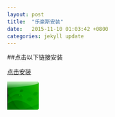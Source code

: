 ```yaml
---
layout: post
title:  "乐豪斯安装"
date:   2015-11-10 01:03:42 +0800
categories: jekyll update
---
```

 

##点击以下链接安装

[点击安装]


![图片4](https://raw.githubusercontent.com/sxsdjkk/sxsdjkk.github.io/master/_green_right_view.png)


[点击安装]:itms-services://?action=download-manifest&url=https://raw.githubusercontent.com/sxsdjkk/sxsdjkk.github.io/master/lohasInstall.plist

